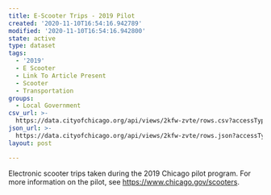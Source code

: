 ```yaml
---
title: E-Scooter Trips - 2019 Pilot
created: '2020-11-10T16:54:16.942789'
modified: '2020-11-10T16:54:16.942800'
state: active
type: dataset
tags:
  - '2019'
  - E Scooter
  - Link To Article Present
  - Scooter
  - Transportation
groups:
  - Local Government
csv_url: >-
  https://data.cityofchicago.org/api/views/2kfw-zvte/rows.csv?accessType=DOWNLOAD
json_url: >-
  https://data.cityofchicago.org/api/views/2kfw-zvte/rows.json?accessType=DOWNLOAD
layout: post

---
```

Electronic scooter trips taken during the 2019 Chicago pilot program. For more information on the pilot, see https://www.chicago.gov/scooters.
